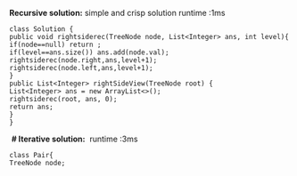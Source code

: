 **Recursive solution:**
simple and crisp solution
runtime :1ms
​
```
class Solution {
public void rightsiderec(TreeNode node, List<Integer> ans, int level){
if(node==null) return ;
if(level==ans.size()) ans.add(node.val);
rightsiderec(node.right,ans,level+1);
rightsiderec(node.left,ans,level+1);
}
public List<Integer> rightSideView(TreeNode root) {
List<Integer> ans = new ArrayList<>();
rightsiderec(root, ans, 0);
return ans;
}
}
```
​
**# Iterative solution:**
​
runtime :3ms
```
class Pair{
TreeNode node;
